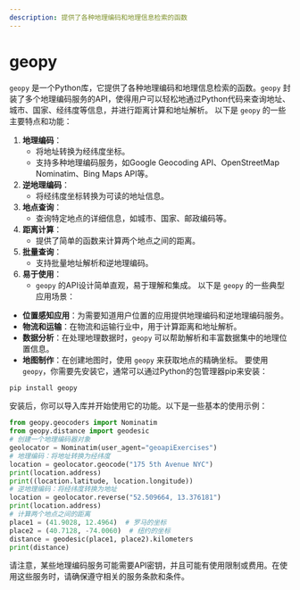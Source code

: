 ```yaml
---
description: 提供了各种地理编码和地理信息检索的函数
---
```


# geopy

`geopy` 是一个Python库，它提供了各种地理编码和地理信息检索的函数。`geopy` 封装了多个地理编码服务的API，使得用户可以轻松地通过Python代码来查询地址、城市、国家、经纬度等信息，并进行距离计算和地址解析。 以下是 `geopy` 的一些主要特点和功能：

1. **地理编码**：
   * 将地址转换为经纬度坐标。
   * 支持多种地理编码服务，如Google Geocoding API、OpenStreetMap Nominatim、Bing Maps API等。
2. **逆地理编码**：
   * 将经纬度坐标转换为可读的地址信息。
3. **地点查询**：
   * 查询特定地点的详细信息，如城市、国家、邮政编码等。
4. **距离计算**：
   * 提供了简单的函数来计算两个地点之间的距离。
5. **批量查询**：
   * 支持批量地址解析和逆地理编码。
6. **易于使用**：
   * `geopy` 的API设计简单直观，易于理解和集成。 以下是 `geopy` 的一些典型应用场景：

* **位置感知应用**：为需要知道用户位置的应用提供地理编码和逆地理编码服务。
* **物流和运输**：在物流和运输行业中，用于计算距离和地址解析。
* **数据分析**：在处理地理数据时，`geopy` 可以帮助解析和丰富数据集中的地理位置信息。
* **地图制作**：在创建地图时，使用 `geopy` 来获取地点的精确坐标。 要使用 `geopy`，你需要先安装它，通常可以通过Python的包管理器pip来安装：

```bash
pip install geopy
```

安装后，你可以导入库并开始使用它的功能。以下是一些基本的使用示例：

```python
from geopy.geocoders import Nominatim
from geopy.distance import geodesic
# 创建一个地理编码器对象
geolocator = Nominatim(user_agent="geoapiExercises")
# 地理编码：将地址转换为经纬度
location = geolocator.geocode("175 5th Avenue NYC")
print(location.address)
print((location.latitude, location.longitude))
# 逆地理编码：将经纬度转换为地址
location = geolocator.reverse("52.509664, 13.376181")
print(location.address)
# 计算两个地点之间的距离
place1 = (41.9028, 12.4964)  # 罗马的坐标
place2 = (40.7128, -74.0060)  # 纽约的坐标
distance = geodesic(place1, place2).kilometers
print(distance)
```

请注意，某些地理编码服务可能需要API密钥，并且可能有使用限制或费用。在使用这些服务时，请确保遵守相关的服务条款和条件。
